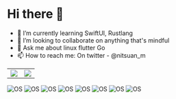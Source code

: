 # Hi there 👋

<!-- **nitsuan/nitsuan** is a ✨ _special_ ✨ repository because its `README.md` (this file) appears on your GitHub profile. -->

- 🌱 I’m currently learning SwiftUI, Rustlang
- 👯 I’m looking to collaborate on anything that's mindful
- 💬 Ask me about linux flutter Go
- 📫 How to reach me: On twitter - @nitsuan_m

<p align="center">
  <table>
    <tr>
      <td><img src="https://github-readme-stats.vercel.app/api?username=Nithsua&show_icons=true&theme=dark"></img></td>
      <td><img src="https://github-readme-stats.vercel.app/api/top-langs/?username=nithsua&layout=compact"></img></td>
    <tr>
  </table>  
</p>


![OS](https://img.shields.io/badge/OS-Linux-informational?style=flat&color=yellow&logo=data&:image/svg%2bxml;base64,<BASE64_DATA>)
![OS](https://img.shields.io/badge/Framework-Flutter-informational?style=flat&color=blue&logo=data:image/svg%2bxml;base64,<BASE64_DATA>)
![OS](https://img.shields.io/badge/Code-Rustlang-informational?style=flat&color=red&logo=data:image/svg%2bxml;base64,<BASE64_DATA>)
![OS](https://img.shields.io/badge/Code-python-informational?style=flat&color=yellow&logo=data:image/svg%2bxml;base64,<BASE64_DATA>)
![OS](https://img.shields.io/badge/Framework-SwiftUI-informational?style=flat&color=red&logo=data:image/svg%2bxml;base64,<BASE64_DATA>)
![OS](https://img.shields.io/badge/IDE-VSCode-informational?style=flat&color=blue&logo=data:image/svg%2bxml;base64,<BASE64_DATA>)
![OS](https://img.shields.io/badge/Editor-Vim-informational?style=flat&color=brown&logo=data:image/svg%2bxml;base64,<BASE64_DATA>)
![OS](https://img.shields.io/badge/Cloud-Firebase-informational?style=flat&color=yellow&logo=data:image/svg%2bxml;base64,<BASE64_DATA>)
